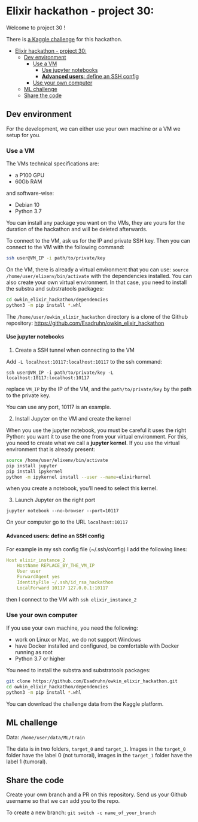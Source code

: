 # Elixir hackathon - project 30:

Welcome to project 30 !

There is [a Kaggle challenge](https://www.kaggle.com/c/biohackathon21-project-30/overview) for this hackathon.

- [Elixir hackathon - project 30:](#elixir-hackathon---project-30)
  - [Dev environment](#dev-environment)
    - [Use a VM](#use-a-vm)
      - [Use jupyter notebooks](#use-jupyter-notebooks)
      - [**Advanced users**: define an SSH config](#advanced-users-define-an-ssh-config)
    - [Use your own computer](#use-your-own-computer)
  - [ML challenge](#ml-challenge)
  - [Share the code](#share-the-code)

## Dev environment

For the development, we can either use your own machine or a VM we setup for you.

### Use a VM

The VMs technical specifications are:
- a P100 GPU
- 60Gb RAM

and software-wise:
- Debian 10
- Python 3.7

You can install any package you want on the VMs, they are yours for the duration of the hackathon
and will be deleted afterwards.

To connect to the VM, ask us for the IP and private SSH key. Then you can connect to the VM with the following command:
```sh
ssh user@VM_IP -i path/to/private/key
```

On the VM, there is already a virtual environment that you can use: `source /home/user/elixenv/bin/activate` with the dependencies installed.
You can also create your own virtual environment. In that case, you need to install the substra and substratools packages:

```sh
cd owkin_elixir_hackathon/dependencies
python3 -m pip install *.whl
```

The `/home/user/owkin_elixir_hackathon` directory is a clone of the Github repository: https://github.com/Esadruhn/owkin_elixir_hackathon

#### Use jupyter notebooks

1. Create a SSH tunnel when connecting to the VM

Add `-L localhost:10117:localhost:10117` to the ssh command:

`ssh user@VM_IP -i path/to/private/key -L localhost:10117:localhost:10117`

replace `VM_IP` by the IP of the VM, and the `path/to/private/key` by the path to the private key.

You can use any port, 10117 is an example.

2. Install Jupyter on the VM and create the kernel

When you use the jupyter notebook, you must be careful it uses the right Python: you want it to use the one from your virtual environment. For this,
you need to create what we call a **jupyter kernel**.
If you use the virtual environment that is already present:

 ```sh
source /home/user/elixenv/bin/activate
pip install jupyter
pip install ipykernel
python -m ipykernel install --user --name=elixirkernel
```

when you create a notebook, you’ll need to select this kernel.


3. Launch Jupyter on the right port

`jupyter notebook --no-browser --port=10117`

On your computer go to the URL `localhost:10117`

#### **Advanced users**: define an SSH config

For example in my ssh config file (~/.ssh/config) I add the following lines:

```yaml
Host elixir_instance_2
	HostName REPLACE_BY_THE_VM_IP
	User user
	ForwardAgent yes
	IdentityFile ~/.ssh/id_rsa_hackathon
	LocalForward 10117 127.0.0.1:10117
```
then I connect to the VM with `ssh elixir_instance_2`

### Use your own computer

If you use your own machine, you need the following:
- work on Linux or Mac, we do not support Windows
- have Docker installed and configured, be comfortable with Docker running as root
- Python 3.7 or higher

You need to install the substra and substratools packages:

```sh
git clone https://github.com/Esadruhn/owkin_elixir_hackathon.git
cd owkin_elixir_hackathon/dependencies
python3 -m pip install *.whl
```

You can download the challenge data from the Kaggle platform.

## ML challenge

Data: `/home/user/data/ML/train`

The data is in two folders, `target_0` and `target_1`. Images in the `target_0` folder have the label 0 (not tumoral), images
in the `target_1` folder have the label 1 (tumoral).

## Share the code

Create your own branch and a PR on this repository. Send us your Github username so that we can add you to the repo.

To create a new branch: `git switch -c name_of_your_branch`
